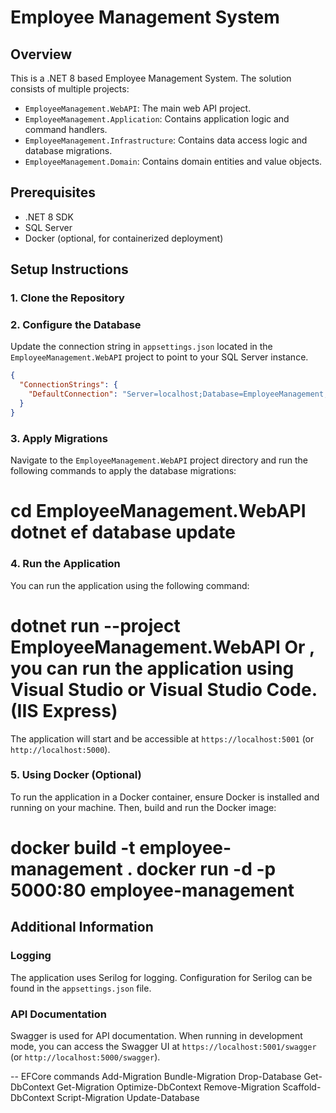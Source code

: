 
# Employee Management System

## Overview
This is a .NET 8 based Employee Management System. The solution consists of multiple projects:
- `EmployeeManagement.WebAPI`: The main web API project.
- `EmployeeManagement.Application`: Contains application logic and command handlers.
- `EmployeeManagement.Infrastructure`: Contains data access logic and database migrations.
- `EmployeeManagement.Domain`: Contains domain entities and value objects.

## Prerequisites
- .NET 8 SDK
- SQL Server
- Docker (optional, for containerized deployment)

## Setup Instructions

### 1. Clone the Repository

### 2. Configure the Database
Update the connection string in `appsettings.json` located in the `EmployeeManagement.WebAPI` project to point to your SQL Server instance.
```json
{
  "ConnectionStrings": {
	"DefaultConnection": "Server=localhost;Database=EmployeeManagement;Trusted_Connection=True;"
  }
}
```

### 3. Apply Migrations
Navigate to the `EmployeeManagement.WebAPI` project directory and run the following commands to apply the database migrations:
# cd EmployeeManagement.WebAPI dotnet ef database update


### 4. Run the Application
You can run the application using the following command:
# dotnet run --project EmployeeManagement.WebAPI Or , you can run the application using Visual Studio or Visual Studio Code. (IIS Express)


The application will start and be accessible at `https://localhost:5001` (or `http://localhost:5000`).

### 5. Using Docker (Optional)
To run the application in a Docker container, ensure Docker is installed and running on your machine. Then, build and run the Docker image:
# docker build -t employee-management . docker run -d -p 5000:80 employee-management


## Additional Information

### Logging
The application uses Serilog for logging. Configuration for Serilog can be found in the `appsettings.json` file.

### API Documentation
Swagger is used for API documentation. When running in development mode, you can access the Swagger UI at `https://localhost:5001/swagger` (or `http://localhost:5000/swagger`).


-- EFCore commands
Add-Migration
Bundle-Migration
Drop-Database
Get-DbContext
Get-Migration
Optimize-DbContext
Remove-Migration
Scaffold-DbContext
Script-Migration
Update-Database
